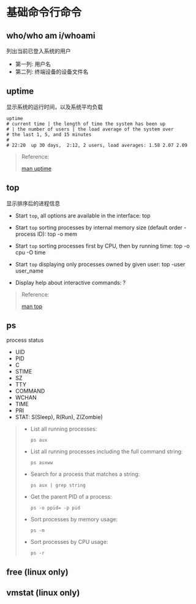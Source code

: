 # 基础命令行命令

## who/who am i/whoami

列出当前已登入系统的用户

- 第一列: 用户名
- 第二列: 终端设备的设备文件名

## uptime

显示系统的运行时间，以及系统平均负载

``` shell
uptime
# current time | the length of time the system has been up
# | the number of users | the load average of the system over
# the last 1, 5, and 15 minutes
#
# 22:20  up 30 days,  2:12, 2 users, load averages: 1.58 2.07 2.09
```

>
> Reference:
>
> [man uptime](https://man7.org/linux/man-pages/man1/uptime.1.html)
>

## top

显示排序后的进程信息

- Start `top`, all options are available in the interface:
    top

- Start `top` sorting processes by internal memory size (default order - process ID):
    top -o mem

- Start `top` sorting processes first by CPU, then by running time:
    top -o cpu -O time

- Start `top` displaying only processes owned by given user:
    top -user user_name

- Display help about interactive commands:
    ?

>
> Reference:
>
> [man top](https://man7.org/linux/man-pages/man1/top.1.html)
>

## ps

process status

- UID
- PID
- C
- STIME
- SZ
- TTY
- COMMAND
- WCHAN
- TIME
- PRI
- STAT: S(Sleep), R(Run), Z(Zombie)

> - List all running processes:
>
>   ``` shell
>   ps aux
>   ```
>
> - List all running processes including the full command string:
>
>   ``` shell
>   ps auxww
>   ```
>
> - Search for a process that matches a string:
>
>   ``` shell
>   ps aux | grep string
>   ```
>
> - Get the parent PID of a process:
>
>   ``` shell
>   ps -o ppid= -p pid
>   ```
>
> - Sort processes by memory usage:
>
>   ``` shell
>   ps -m
>   ```
>
> - Sort processes by CPU usage:
>
>   ``` shell
>   ps -r
>   ```
>

## free (linux only)

## vmstat (linux only)
